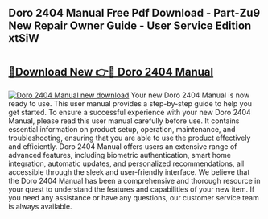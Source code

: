 ## Doro 2404 Manual Free Pdf Download - Part-Zu9 New Repair Owner Guide - User Service Edition xtSiW

# <h2><a href="http://cf24243.oget.top/?id=Doro+2404+Manual">🔗Download New 👉🔴 Doro 2404 Manual</a></h2>

[![Doro 2404 Manual new download](https://i.imgur.com/5g1atiW.png)](http://cf24243.oget.top/?id=Doro+2404+Manual)
Your new Doro 2404 Manual is now ready to use. This user manual provides a step-by-step guide to help you get started. To ensure a successful experience with your new Doro 2404 Manual, please read this user manual carefully before use. It contains essential information on product setup, operation, maintenance, and troubleshooting, ensuring that you are able to use the product effectively and efficiently. Doro 2404 Manual offers users an extensive range of advanced features, including biometric authentication, smart home integration, automatic updates, and personalized recommendations, all accessible through the sleek and user-friendly interface. We believe that the Doro 2404 Manual has been a comprehensive and thorough resource in your quest to understand the features and capabilities of your new item. If you need any assistance or have any questions, our customer service team is always available.
